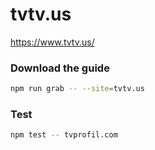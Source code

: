 # tvtv.us

https://www.tvtv.us/

### Download the guide

```sh
npm run grab -- --site=tvtv.us
```

### Test

```sh
npm test -- tvprofil.com
```
